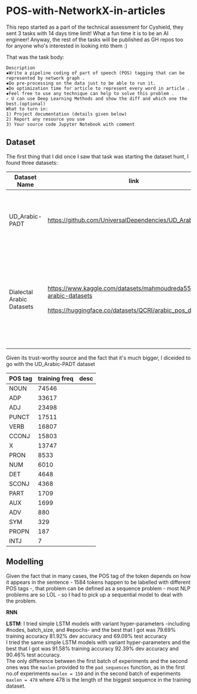 # POS-with-NetworkX-in-articles

This repo started as a part of the technical assessment for Cyshield, they sent 3 tasks with 14 days time limit! What a fun time it is to be an AI engineer! Anyway, the rest of the tasks will be published as GH repos too for anyone who's interested in looking into them :)

That was the task body:
```
Description
▪Write a pipeline coding of part of speech (POS) tagging that can be represented by network graph .
▪Do pre-processing on the data just to be able to run it.
▪Do optimization time for article to represent every word in article .
▪Feel free to use any technique can help to solve this problem .
✓ U can use Deep Learning Methods and show the diff and which one the best.(optional)
What to turn in:
1) Project documentation (details given below)
2) Report any resource you use
3) Your source code Jupyter Notebook with comment
```

## Dataset
The first thing that I did once I saw that task was starting the dataset hunt, I found three datasets:

Dataset Name | link | main advantage | size
--- | --- | --- | ---
UD_Arabic-PADT | https://github.com/UniversalDependencies/UD_Arabic-PADT | respectful source, already split into training and testing | 6075 samples in train<br>909 in dev dataset<br>680 in test 
Dialectal Arabic Datasets | https://www.kaggle.com/datasets/mahmoudreda55/dialectal-arabic-datasets<br><br>https://huggingface.co/datasets/QCRI/arabic_pos_dialect | contains dialects, already have a benchmark result attached in the dataset document, already uploaded on Kaggle and HF | 350 samples per each dialect: Egyptian, Levantine, Gulf, and Maghrebi<br><br> so 1400 samples in total 

Given its trust-worthy source and the fact that it's much bigger, I diceided to go with the UD_Arabic-PADT dataset

POS tag | training freq | desc
--- | --- | --- 
NOUN  |   74546 
ADP   |  33617 
ADJ   |  23498 
PUNCT |   17511
VERB  |   16807
CCONJ |   15803
X     |   13747
PRON  |    8533
NUM   |   6010
DET   |   4648
SCONJ |   4368
PART  |   1709
AUX   |   1699
ADV   |    880
SYM   |    329
PROPN |    187
INTJ  |    7


## Modelling

Given the fact that in many cases, the POS tag of the token depends on how it appears in the sentence - 1584 tokens happen to be labelled with different POS tags -, that problem can be defined as a sequence problem - most NLP problems are so LOL - so I had to pick up a sequential model to deal with the problem.

**RNN**

**LSTM**: I tried simple LSTM models with variant hyper-parameters -including #nodes, batch_size, and #epochs- and  the best that I got was 79.69% training accuracy 81.92% dev accuracy and 69.09% test accuracy<br>
I tried the same simple LSTM models with variant hyper-parameters and the best that I got was 91.58% training accuracy 92.39% dev accuracy and 90.46% test accuracy.<br> 
The only difference between the first batch of experiments and the second ones was the `maxlen` provided to the `pad_sequences` function, as in the first no.of experiments `maxlen = 150` and in the second batch of experiments  `maxlen = 478` where 478 is the length of the biggest sequence in the training dataset.
